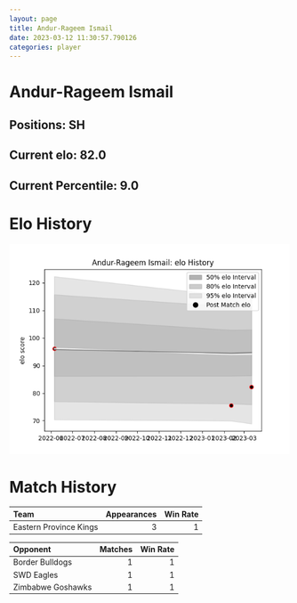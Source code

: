 ```yaml
---  
layout: page  
title: Andur-Rageem Ismail  
date: 2023-03-12 11:30:57.790126  
categories: player  
---
```

# Andur-Rageem Ismail

## Positions: SH

## Current elo: 82.0

## Current Percentile: 9.0

# Elo History


![elo history](history_Andur-RageemIsmail.png)
# Match History


| Team                   |   Appearances |   Win Rate |
|:-----------------------|--------------:|-----------:|
| Eastern Province Kings |             3 |          1 |

| Opponent          |   Matches |   Win Rate |
|:------------------|----------:|-----------:|
| Border Bulldogs   |         1 |          1 |
| SWD Eagles        |         1 |          1 |
| Zimbabwe Goshawks |         1 |          1 |